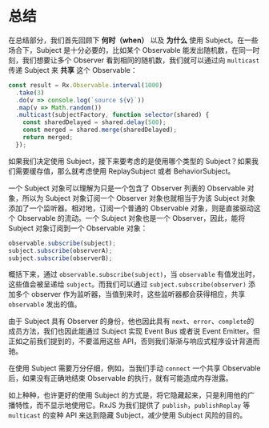 # 总结

在总结部分，我们首先回顾下 **何时（when）** 以及 **为什么** 使用 Subject。在一些场合下，Subject 是十分必要的，比如某个 Observable 能发出随机数，在同一时刻，我们想要让多个 Observer 看到相同的随机数，我们就可以通过向 `multicast` 传递 Subject 来 **共享** 这个 Observable：

```js
const result = Rx.Observable.interval(1000)
  .take(3)
  .do(v => console.log(`source ${v}`))
  .map(v => Math.random())
  .multicast(subjectFactory, function selector(shared) {
    const sharedDelayed = shared.delay(500);
    const merged = shared.merge(sharedDelayed);
    return merged;
  });
```

如果我们决定使用 Subject，接下来要考虑的是使用哪个类型的 Subject？如果我们需要缓存值，那么就考虑使用 ReplaySubject 或者 BehaviorSubject。

一个 Subject 对象可以理解为只是一个包含了 Observer 列表的 Observable 对象，所以为 Subject 对象订阅一个 Observer 对象也就相当于为该 Subject 对象添加了一个监听器。相对地，订阅一个普通的 Observable 对象，则是直接驱动这个 Observable 的流动。一个 Subject 对象也是一个 Observer，因此，能将 Subject 对象订阅到一个 Observable 对象：

```js
observable.subscribe(subject);
subject.subscribe(observerA);
subject.subscribe(observerB);
```

概括下来，通过 `observable.subscribe(subject)`，当 `observable` 有值发出时，这些值会被呈递给 `subject`。而我们可以通过 `subject.subscribe(observer)` 添加多个 observer 作为监听器，当值到来时，这些监听器都会获得相应，共享 `observable` 发出的值。

由于 Subject 具有 Observer 的身份，他也因此具有 `next`、`error`、`complete`的成员方法，我们也因此能通过 Subject 实现 Event Bus 或者说 Event Emitter。但正如之前我们提到的，不要滥用这些 API，否则我们渐渐与响应式程序设计背道而驰。

在使用 Subject 需要万分仔细，例如，当我们手动 `connect` 一个共享 Observable 后，如果没有正确地结束 Observable 的执行，就有可能造成内存泄露。

如上种种，也许更好的使用 Subject 的方式是，将它隐藏起来，只是利用他的广播特性，而不显示地使用它。RxJS 为我们提供了 `publish`，`publishReplay` 等 `multicast` 的变种 API 来达到隐藏 Subject，减少使用 Subject 风险的目的。
